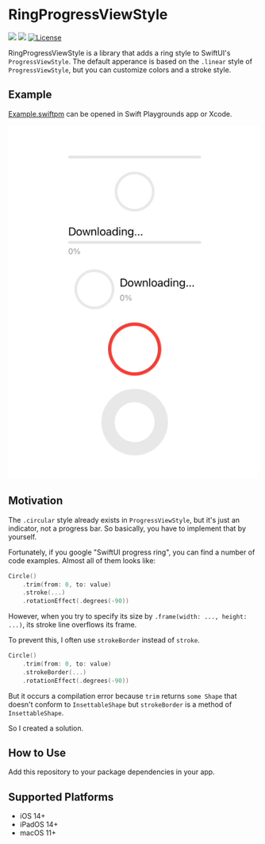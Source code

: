 # RingProgressViewStyle

[![](https://img.shields.io/endpoint?url=https%3A%2F%2Fswiftpackageindex.com%2Fapi%2Fpackages%2Fkkk669%2FRingProgressViewStyle%2Fbadge%3Ftype%3Dswift-versions)](https://swiftpackageindex.com/kkk669/RingProgressViewStyle)
[![](https://img.shields.io/endpoint?url=https%3A%2F%2Fswiftpackageindex.com%2Fapi%2Fpackages%2Fkkk669%2FRingProgressViewStyle%2Fbadge%3Ftype%3Dplatforms)](https://swiftpackageindex.com/kkk669/RingProgressViewStyle)
[![License](https://img.shields.io/github/license/kkk669/RingProgressViewStyle.svg)](LICENSE.txt)

RingProgressViewStyle is a library that adds a ring style to SwiftUI's `ProgressViewStyle`. The default apperance is based on the `.linear` style of `ProgressViewStyle`, but you can customize colors and a stroke style.

## Example

[Example.swiftpm](./Example.swiftpm/ContentView.swift) can be opened in Swift Playgrounds app or Xcode.

![preview](preview.gif)

## Motivation

The `.circular` style already exists in `ProgressViewStyle`, but it's just an indicator, not a progress bar. So basically, you have to implement that by yourself.

Fortunately, if you google "SwiftUI progress ring", you can find a number of code examples. Almost all of them looks like:

```swift
Circle()
    .trim(from: 0, to: value)
    .stroke(...)
    .rotationEffect(.degrees(-90))
```

However, when you try to specify its size by `.frame(width: ..., height: ...)`, its stroke line overflows its frame.

To prevent this, I often use `strokeBorder` instead of `stroke`.

```swift
Circle()
    .trim(from: 0, to: value)
    .strokeBorder(...)
    .rotationEffect(.degrees(-90))
```

But it occurs a compilation error because `trim` returns `some Shape` that doesn't conform to `InsettableShape` but `strokeBorder` is a method of `InsettableShape`.

So I created a solution.

## How to Use

Add this repository to your package dependencies in your app.

## Supported Platforms

- iOS 14+
- iPadOS 14+
- macOS 11+
